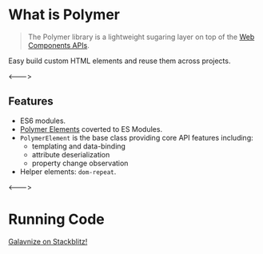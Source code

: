 # What is Polymer

> The Polymer library is a lightweight sugaring layer on top of the [Web Components APIs](http://webcomponents.org/articles/why-web-components/).

Easy build custom HTML elements and reuse them across projects.

<--->

## Features

- ES6 modules.
- [Polymer Elements](https://www.webcomponents.org/author/PolymerElements) coverted to ES Modules.
- `PolymerElement` is the base class providing core API features including:
  - templating and data-binding
  - attribute deserialization
  - property change observation
- Helper elements: `dom-repeat`.

<--->

# Running Code

<a href="https://polymer-row-block-element-example.stackblitz.io" target="_blank">Galavnize on Stackblitz!</a>
